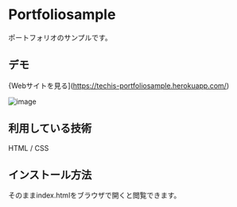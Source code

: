 Portfoliosample
====

ポートフォリオのサンプルです。

## デモ
{Webサイトを見る](https://techis-portfoliosample.herokuapp.com/)

![image](https://user-images.githubusercontent.com/78901076/120914531-c168b600-c6d9-11eb-9f02-0234d2f38182.png)

## 利用している技術
HTML / CSS

## インストール方法
そのままindex.htmlをブラウザで開くと閲覧できます。
